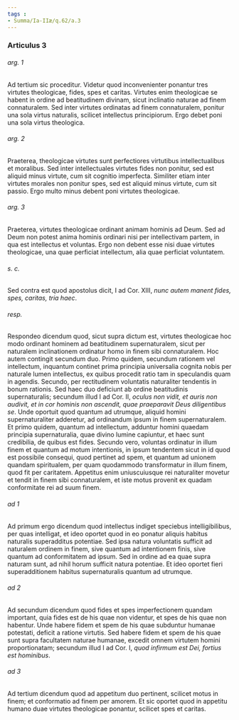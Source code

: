 ```yaml
---
tags : 
- Summa/Ia-IIæ/q.62/a.3
---
```


### Articulus 3

###### arg. 1
Ad tertium sic proceditur. Videtur quod inconvenienter ponantur tres virtutes theologicae, fides, spes et caritas. Virtutes enim theologicae se habent in ordine ad beatitudinem divinam, sicut inclinatio naturae ad finem connaturalem. Sed inter virtutes ordinatas ad finem connaturalem, ponitur una sola virtus naturalis, scilicet intellectus principiorum. Ergo debet poni una sola virtus theologica.

###### arg. 2
Praeterea, theologicae virtutes sunt perfectiores virtutibus intellectualibus et moralibus. Sed inter intellectuales virtutes fides non ponitur, sed est aliquid minus virtute, cum sit cognitio imperfecta. Similiter etiam inter virtutes morales non ponitur spes, sed est aliquid minus virtute, cum sit passio. Ergo multo minus debent poni virtutes theologicae.

###### arg. 3
Praeterea, virtutes theologicae ordinant animam hominis ad Deum. Sed ad Deum non potest anima hominis ordinari nisi per intellectivam partem, in qua est intellectus et voluntas. Ergo non debent esse nisi duae virtutes theologicae, una quae perficiat intellectum, alia quae perficiat voluntatem.

###### s. c.
Sed contra est quod apostolus dicit, I ad Cor. XIII, *nunc autem manent fides, spes, caritas, tria haec*.

###### resp.
Respondeo dicendum quod, sicut supra dictum est, virtutes theologicae hoc modo ordinant hominem ad beatitudinem supernaturalem, sicut per naturalem inclinationem ordinatur homo in finem sibi connaturalem. Hoc autem contingit secundum duo. Primo quidem, secundum rationem vel intellectum, inquantum continet prima principia universalia cognita nobis per naturale lumen intellectus, ex quibus procedit ratio tam in speculandis quam in agendis. Secundo, per rectitudinem voluntatis naturaliter tendentis in bonum rationis. Sed haec duo deficiunt ab ordine beatitudinis supernaturalis; secundum illud I ad Cor. II, *oculus non vidit, et auris non audivit, et in cor hominis non ascendit, quae praeparavit Deus diligentibus se*. Unde oportuit quod quantum ad utrumque, aliquid homini supernaturaliter adderetur, ad ordinandum ipsum in finem supernaturalem. Et primo quidem, quantum ad intellectum, adduntur homini quaedam principia supernaturalia, quae divino lumine capiuntur, et haec sunt credibilia, de quibus est fides. Secundo vero, voluntas ordinatur in illum finem et quantum ad motum intentionis, in ipsum tendentem sicut in id quod est possibile consequi, quod pertinet ad spem, et quantum ad unionem quandam spiritualem, per quam quodammodo transformatur in illum finem, quod fit per caritatem. Appetitus enim uniuscuiusque rei naturaliter movetur et tendit in finem sibi connaturalem, et iste motus provenit ex quadam conformitate rei ad suum finem.

###### ad 1
Ad primum ergo dicendum quod intellectus indiget speciebus intelligibilibus, per quas intelligat, et ideo oportet quod in eo ponatur aliquis habitus naturalis superadditus potentiae. Sed ipsa natura voluntatis sufficit ad naturalem ordinem in finem, sive quantum ad intentionem finis, sive quantum ad conformitatem ad ipsum. Sed in ordine ad ea quae supra naturam sunt, ad nihil horum sufficit natura potentiae. Et ideo oportet fieri superadditionem habitus supernaturalis quantum ad utrumque.

###### ad 2
Ad secundum dicendum quod fides et spes imperfectionem quandam important, quia fides est de his quae non videntur, et spes de his quae non habentur. Unde habere fidem et spem de his quae subduntur humanae potestati, deficit a ratione virtutis. Sed habere fidem et spem de his quae sunt supra facultatem naturae humanae, excedit omnem virtutem homini proportionatam; secundum illud I ad Cor. I, *quod infirmum est Dei, fortius est hominibus*.

###### ad 3
Ad tertium dicendum quod ad appetitum duo pertinent, scilicet motus in finem; et conformatio ad finem per amorem. Et sic oportet quod in appetitu humano duae virtutes theologicae ponantur, scilicet spes et caritas.

